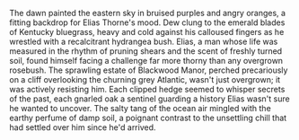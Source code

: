 The dawn painted the eastern sky in bruised purples and angry oranges, a fitting backdrop for Elias Thorne's mood.  Dew clung to the emerald blades of Kentucky bluegrass, heavy and cold against his calloused fingers as he wrestled with a recalcitrant hydrangea bush.  Elias, a man whose life was measured in the rhythm of pruning shears and the scent of freshly turned soil, found himself facing a challenge far more thorny than any overgrown rosebush.  The sprawling estate of Blackwood Manor, perched precariously on a cliff overlooking the churning grey Atlantic, wasn't just overgrown; it was actively resisting him.  Each clipped hedge seemed to whisper secrets of the past, each gnarled oak a sentinel guarding a history Elias wasn't sure he wanted to uncover.  The salty tang of the ocean air mingled with the earthy perfume of damp soil, a poignant contrast to the unsettling chill that had settled over him since he'd arrived.
